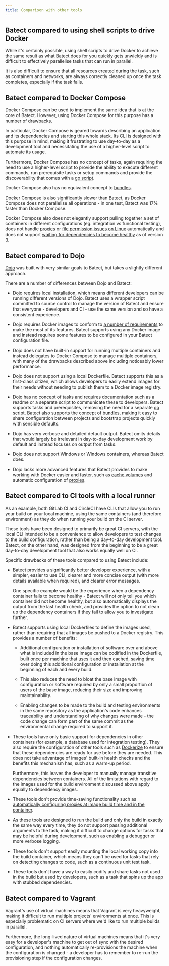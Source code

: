 ```yaml
---
title: Comparison with other tools
---
```


## Batect compared to using shell scripts to drive Docker

While it's certainly possible, using shell scripts to drive Docker to achieve the same result as what Batect does for you quickly
gets unwieldy and is difficult to effectively parallelise tasks that can run in parallel.

It is also difficult to ensure that all resources created during the task, such as containers and networks, are always correctly
cleaned up once the task completes, especially if the task fails.

## Batect compared to Docker Compose

Docker Compose can be used to implement the same idea that is at the core of Batect. However, using Docker Compose
for this purpose has a number of drawbacks.

In particular, Docker Compose is geared towards describing an application and its dependencies and starting this whole stack.
Its CLI is designed with this purpose in mind, making it frustrating to use day-to-day as a development tool and necessitating
the use of a higher-level script to automate its usage.

Furthermore, Docker Compose has no concept of tasks, again requiring the need to use a higher-level script to provide the ability
to execute different commands, run prerequisite tasks or setup commands and provide the discoverability that comes with a
[go script](https://www.thoughtworks.com/insights/blog/praise-go-script-part-i).

Docker Compose also has no equivalent concept to [bundles](../concepts/includes-and-bundles.md).

Docker Compose is also significantly slower than Batect, as Docker Compose does not parallelise all operations - in one test, Batect was 17%
faster than Docker Compose.

Docker Compose also does not elegantly support pulling together a set of containers in different configurations (eg. integration vs functional
testing), does not handle [proxies](../how-to/proxies.mdx) or [file permission issues on Linux](../how-to/build-artefacts-owned-by-root.md)
automatically and does not support [waiting for dependencies to become healthy](../how-to/wait-for-dependencies.md) as of
version 3.

## Batect compared to Dojo

[Dojo](https://github.com/kudulab/dojo) was built with very similar goals to Batect, but takes a slightly different approach.

There are a number of differences between Dojo and Batect:

- Dojo requires local installation, which means different developers can be running different versions of Dojo. Batect uses a wrapper
  script committed to source control to manage the version of Batect and ensure that everyone - developers and CI - use the same version and
  so have a consistent experience.

- Dojo requires Docker images to conform to [a number of requirements](https://github.com/kudulab/dojo#image-requirements-and-best-practices)
  to make the most of its features. Batect supports using any Docker image and instead requires some features to be configured in your Batect
  configuration file.

- Dojo does not have built-in support for running multiple containers and instead delegates to Docker Compose to manage multiple containers,
  with many of the drawbacks described above including noticeably lower performance.

- Dojo does not support using a local Dockerfile. Batect supports this as a first-class citizen, which allows developers to easily
  extend images for their needs without needing to publish them to a Docker image registry.

- Dojo has no concept of tasks and requires documentation such as a readme or a separate script to communicate these to developers.
  Batect supports tasks and prerequisites, removing the need for a separate [go script](https://www.thoughtworks.com/insights/blog/praise-go-script-part-i).
  Batect also supports the concept of [bundles](../concepts/includes-and-bundles.md), making it easy to share configuration between
  projects and bootstrap projects quickly with sensible defaults.

- Dojo has very verbose and detailed default output. Batect omits details that would largely be irrelevant in day-to-day development
  work by default and instead focuses on output from tasks.

- Dojo does not support Windows or Windows containers, whereas Batect does.

- Dojo lacks more advanced features that Batect provides to make working with Docker easier and faster, such as
  [cache volumes](../concepts/caches.md) and automatic configuration of [proxies](../how-to/proxies.mdx).

## Batect compared to CI tools with a local runner

As an example, both GitLab CI and CircleCI have CLIs that allow you to run your build on your local machine, using the same
containers (and therefore environment) as they do when running your build on the CI server.

These tools have been designed to primarily be great CI servers, with the local CLI intended to be a convenience to allow
developers to test changes to the build configuration, rather than being a day-to-day development tool. Batect, on the other hand,
was designed from the beginning to be a great day-to-day development tool that also works equally well on CI.

Specific drawbacks of these tools compared to using Batect include:

- Batect provides a significantly better developer experience, with a simpler, easier to use CLI, clearer and more concise output (with more details
  available when required), and clearer error messages.

  One specific example would be the experience when a dependency container fails to become
  healthy - Batect will not only tell you which container did not become healthy, but also automatically displays the output from the last
  health check, and provides the option to not clean up the dependency containers if they fail to allow you to investigate further.

- Batect supports using local Dockerfiles to define the images used, rather than requiring that all images be pushed to a Docker registry.
  This provides a number of benefits:

  - Additional configuration or installation of software over and above what is included in the base image can be codified in the Dockerfile,
    built once per machine that uses it and then cached, saving time over doing this additional configuration or installation at the beginning
    of each and every build.

  - This also reduces the need to bloat the base image with configuration or software required by only a small proportion of users of the base image,
    reducing their size and improving maintainability.

  - Enabling changes to be made to the build and testing environments in the same repository as the application's code enhances traceability
    and understanding of why changes were made - the code change can form part of the same commit as the environmental change required to
    support it.

- These tools have only basic support for dependencies in other containers (for example, a database used for integration testing).
  They also require the configuration of other tools such as [Dockerize](https://github.com/jwilder/dockerize) to ensure that these dependencies are ready
  for use before they are needed. This does not take advantage of images' built-in health checks and the benefits this mechanism has, such as
  a warm-up period.

  Furthermore, this leaves the developer to manually manage transitive dependencies between containers. All of the limitations with
  regard to the images used for the build environment discussed above apply equally to dependency images.

- These tools don't provide time-saving functionality such as
  [automatically configuring proxies at image build time and in the container](../how-to/proxies.mdx).

- As these tools are designed to run the build and only the build in exactly the same way every time, they do not support passing additional
  arguments to the task, making it difficult to change options for tasks that may be helpful during development, such as enabling a debugger
  or more verbose logging.

- These tools don't support easily mounting the local working copy into the build container, which means they can't be used for tasks that
  rely on detecting changes to code, such as a continuous unit test task.

- These tools don't have a way to easily codify and share tasks not used in the build but used by developers, such as a task
  that spins up the app with stubbed dependencies.

## Batect compared to Vagrant

Vagrant's use of virtual machines means that Vagrant is very heavyweight, making it difficult to run multiple projects'
environments at once. This is especially problematic on CI servers where we'd like to run multiple builds in parallel.

Furthermore, the long-lived nature of virtual machines means that it's very easy for a developer's machine to get out of sync
with the desired configuration, and nothing automatically re-provisions the machine when the configuration is changed - a
developer has to remember to re-run the provisioning step if the configuration changes.
